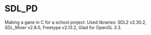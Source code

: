 # SDL_PD
Making a gane in C for a school project.
Used libraries: SDL2 v2.30.2, SDL_Mixer v2.8.0, Freetype v2.13.2, Glad for OpenGL 3.3. 